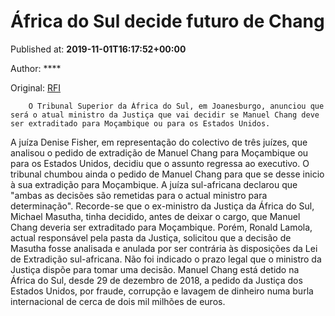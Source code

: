
# África do Sul decide futuro de Chang

Published at: **2019-11-01T16:17:52+00:00**

Author: ****

Original: [RFI](http://pt.rfi.fr/mo%C3%A7ambique/20191101-%C3%A1frica-do-sul-decide-futuro-de-chang)


        O Tribunal Superior da África do Sul, em Joanesburgo, anunciou que será o atual ministro da Justiça que vai decidir se Manuel Chang deve ser extraditado para Moçambique ou para os Estados Unidos.
      
A juíza Denise Fisher, em representação do colectivo de três juízes, que analisou o pedido de extradição de Manuel Chang para Moçambique ou para os Estados Unidos, decidiu que o assunto regressa ao executivo.
O tribunal chumbou ainda o pedido de Manuel Chang para que se desse inicio à sua extradição para Moçambique.
A juíza sul-africana declarou que "ambas as decisões são remetidas para o actual ministro para determinação".
Recorde-se que o ex-ministro da Justiça da África do Sul, Michael Masutha, tinha decidido, antes de deixar o cargo, que Manuel Chang deveria ser extraditado para Moçambique. Porém, Ronald Lamola, actual responsável pela pasta da Justiça, solicitou que a decisão de Masutha fosse analisada e anulada por ser contrária às disposições da Lei de Extradição sul-africana.
Não foi indicado o prazo legal que o ministro da Justiça dispõe para tomar uma decisão.
Manuel Chang está detido na África do Sul, desde 29 de dezembro de 2018, a pedido da Justiça dos Estados Unidos, por fraude, corrupção e lavagem de dinheiro numa burla internacional de cerca de dois mil milhões de euros.
